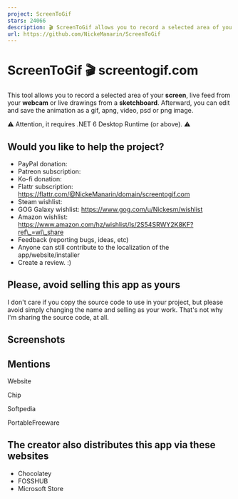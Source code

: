 ```yaml
---
project: ScreenToGif
stars: 24066
description: 🎬 ScreenToGif allows you to record a selected area of your screen, edit and save it as a gif or video.
url: https://github.com/NickeManarin/ScreenToGif
---
```


ScreenToGif 🎬 screentogif.com
==============================

This tool allows you to record a selected area of your **screen**, live feed from your **webcam** or live drawings from a **sketchboard**. Afterward, you can edit and save the animation as a gif, apng, video, psd or png image.

⚠️ Attention, it requires .NET 6 Desktop Runtime (or above). ⚠️

Would you like to help the project?
-----------------------------------

-   PayPal donation:
-   Patreon subscription:
-   Ko-fi donation:
-   Flattr subscription: https://flattr.com/@NickeManarin/domain/screentogif.com
-   Steam wishlist:
-   GOG Galaxy wishlist: https://www.gog.com/u/Nickesm/wishlist
-   Amazon wishlist: https://www.amazon.com/hz/wishlist/ls/2S54SRWY2K8KF?ref\_=wl\_share
-   Feedback (reporting bugs, ideas, etc)
-   Anyone can still contribute to the localization of the app/website/installer
-   Create a review. :)

Please, avoid selling this app as yours
---------------------------------------

I don't care if you copy the source code to use in your project, but please avoid simply changing the name and selling as your work. That's not why I'm sharing the source code, at all.

Screenshots
-----------

Mentions
--------

Website

Chip

Softpedia

PortableFreeware

The creator also distributes this app via these websites
--------------------------------------------------------

-   Chocolatey
-   FOSSHUB
-   Microsoft Store
